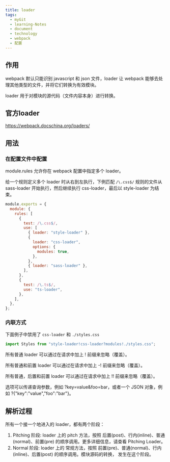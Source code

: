 ```yaml
---
title: loader
tags:
  - myGit
  - learning-Notes
  - document
  - technology
  - webpack
  - 配置
---
```


## 作用

webpack 默认只能识别 javascript 和 json 文件，loader 让 webpack 能够去处理其他类型的文件，并将它们转换为有效模块。

loader 用于对模块的源代码（文件内容本身）进行转换。

## 官方loader
https://webpack.docschina.org/loaders/


## 用法

### 在配置文件中配置

module.rules 允许你在 webpack 配置中指定多个 loader。

给一个规则定义多个 loader 时从右到左执行，下例匹配 `/\.css$/` 规则的文件从 sass-loader 开始执行，然后继续执行 css-loader，最后以 style-loader 为结束。

```js
module.exports = {
  module: {
    rules: [
      {
        test: /\.css$/,
        use: [
          { loader: "style-loader" },
          {
            loader: "css-loader",
            options: {
              modules: true,
            },
          },
          { loader: "sass-loader" },
        ],
      },
      {
        test: /\.ts$/,
        use: "ts-loader",
      },
    ],
  },
};
```

### 内联方式

下面例子中禁用了 `css-loader` 和 `./styles.css`

```js
import Styles from "style-loader!css-loader?modules!./styles.css";
```

所有普通 loader 可以通过在请求中加上 ! 前缀来忽略（覆盖）。

所有普通和前置 loader 可以通过在请求中加上 -! 前缀来忽略（覆盖）。

所有普通，后置和前置 loader 可以通过在请求中加上 !! 前缀来忽略（覆盖）。


选项可以传递查询参数，例如 ?key=value&foo=bar，或者一个 JSON 对象，例如 ?{"key":"value","foo":"bar"}。

## 解析过程

所有一个接一个地进入的 loader，都有两个阶段：

1. Pitching 阶段: loader 上的 pitch 方法，按照 后置(post)、行内(inline)、普通(normal)、前置(pre) 的顺序调用。更多详细信息，请查看 Pitching Loader。
2. Normal 阶段: loader 上的 常规方法，按照 前置(pre)、普通(normal)、行内(inline)、后置(post) 的顺序调用。模块源码的转换， 发生在这个阶段。

